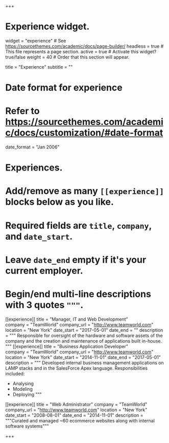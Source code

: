 +++
# Experience widget.
widget = "experience"  # See https://sourcethemes.com/academic/docs/page-builder/
headless = true  # This file represents a page section.
active = true  # Activate this widget? true/false
weight = 40  # Order that this section will appear.

title = "Experience"
subtitle = ""

# Date format for experience
#   Refer to https://sourcethemes.com/academic/docs/customization/#date-format
date_format = "Jan 2006"

# Experiences.
#   Add/remove as many `[[experience]]` blocks below as you like.
#   Required fields are `title`, `company`, and `date_start`.
#   Leave `date_end` empty if it's your current employer.
#   Begin/end multi-line descriptions with 3 quotes `"""`.
[[experience]]
  title = "Manager, IT and Web Development"  
  company = "TeamWorld"
  company_url = "http://www.teamworld.com"
  location = "New York"
  date_start = "2017-05-01"
  date_end = ""
  description = """
  Responsible for oversight of the hardware and software assets of the company and the creation and maintenance of applications built in-house.
  """
[[experience]]
  title = "Business Application Developer"  
  company = "TeamWorld"
  company_url = "http://www.teamworld.com"
  location = "New York"
  date_start = "2014-11-01"
  date_end = "2017-05-01"
  description = """
  Developed internal business management applications on LAMP stacks and in the SalesForce Apex language.
  Responsibilities included:
  
  * Analysing
  * Modeling
  * Deploying
  """

[[experience]]
  title = "Web Administrator"
  company = "TeamWorld"
  company_url = "http://www.teamworld.com"
  location = "New York"
  date_start = "2008-08-01"
  date_end = "2014-11-01"
  description = """Curated and managed ~60 ecommerce websites along with internal software systems"""

+++
